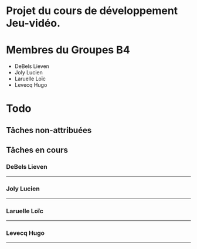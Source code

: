 # Projet du cours de développement Jeu-vidéo.

# Membres du Groupes B4
- DeBels Lieven
- Joly Lucien
- Laruelle Loïc
- Levecq Hugo

# Todo

## Tâches non-attribuées

## Tâches en cours

### DeBels Lieven
---

### Joly Lucien
---

### Laruelle Loïc
---

### Levecq Hugo
---
